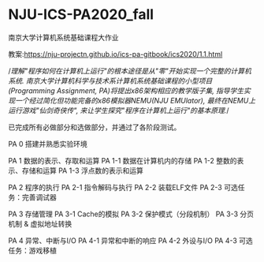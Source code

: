 # NJU-ICS-PA2020_fall

南京大学计算机系统基础课程大作业

教案:https://nju-projectn.github.io/ics-pa-gitbook/ics2020/1.1.html

/*理解"程序如何在计算机上运行"的根本途径是从"零"开始实现一个完整的计算机系统. 南京大学计算机科学与技术系计算机系统基础课程的小型项目 (Programming Assignment, PA)将提出x86架构相应的教学版子集, 指导学生实现一个经过简化但功能完备的x86模拟器NEMU(NJU EMUlator), 最终在NEMU上运行游戏"仙剑奇侠传", 来让学生探究"程序在计算机上运行"的基本原理.*/

已完成所有必做部分和选做部分，并通过了各阶段测试。

PA 0 搭建并熟悉实验环境

PA 1 数据的表示、存取和运算
  PA 1-1 数据在计算机内的存储
  PA 1-2 整数的表示、存储和运算
  PA 1-3 浮点数的表示和运算

PA 2 程序的执行
  PA 2-1 指令解码与执行
  PA 2-2 装载ELF文件
  PA 2-3 可选任务：完善调试器
  
PA 3 存储管理
  PA 3-1 Cache的模拟
  PA 3-2 保护模式（分段机制）
  PA 3-3 分页机制 & 虚拟地址转换
  
PA 4 异常、中断与I/O
  PA 4-1 异常和中断的响应
  PA 4-2 外设与I/O
  PA 4-3 可选任务：游戏移植
